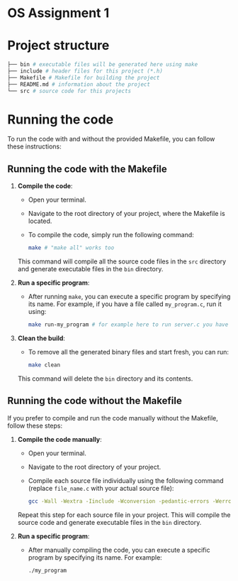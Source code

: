 # OS Assignment 1

# Project structure

```bash
├── bin # executable files will be generated here using make
├── include # header files for this project (*.h)
├── Makefile # Makefile for building the project
├── README.md # information about the project
└── src # source code for this projects
```

# Running the code

To run the code with and without the provided Makefile, you can follow these instructions:

## Running the code with the Makefile

1. **Compile the code**:

   - Open your terminal.
   - Navigate to the root directory of your project, where the Makefile is located.
   - To compile the code, simply run the following command:

     ```bash
     make # "make all" works too
     ```

   This command will compile all the source code files in the `src` directory and generate executable files in the `bin` directory.

2. **Run a specific program**:

   - After running `make`, you can execute a specific program by specifying its name. For example, if you have a file called `my_program.c`, run it using:

     ```bash
     make run-my_program # for example here to run server.c you have to use make run-server
     ```

3. **Clean the build**:

   - To remove all the generated binary files and start fresh, you can run:

     ```bash
     make clean
     ```

   This command will delete the `bin` directory and its contents.

## Running the code without the Makefile

If you prefer to compile and run the code manually without the Makefile, follow these steps:

1. **Compile the code manually**:

   - Open your terminal.
   - Navigate to the root directory of your project.
   - Compile each source file individually using the following command (replace `file_name.c` with your actual source file):

     ```bash
     gcc -Wall -Wextra -Iinclude -Wconversion -pedantic-errors -Werror -o file_name src/file_name.c
     ```

   Repeat this step for each source file in your project. This will compile the source code and generate executable files in the `bin` directory.

2. **Run a specific program**:

   - After manually compiling the code, you can execute a specific program by specifying its name. For example:

     ```bash
     ./my_program
     ```
